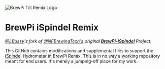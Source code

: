 ![BrewPi Tilt Remix Logo](https://raw.githubusercontent.com/lbussy/brewpi-www-rmx/master/images/brewpi_logo.png) 
# BrewPi iSpindel Remix

*[@LBussy](https://github.com/lbussy)'s fork of [@NFBrewingTech's](https://github.com/NFBrewingTech) original [**BrewPi-iSpindel**](https://github.com/NFBrewingTech/BrewPi-iSpindel) Project.*

This GitHub contains modifications and supplemental files to support the [iSpindel](http://www.ispindel.de/) Hydrometer in BrewPi Remix.  This is in no way a working repository meant for end users.  It's merely a jumping-off place for my work.
<!--stackedit_data:
eyJoaXN0b3J5IjpbMjM1NjA2ODk2XX0=
-->